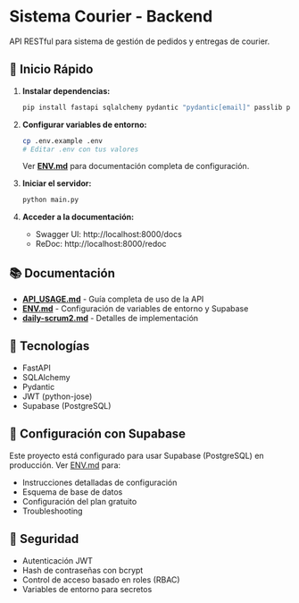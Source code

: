 # Sistema Courier - Backend

API RESTful para sistema de gestión de pedidos y entregas de courier.

## 🚀 Inicio Rápido

1. **Instalar dependencias:**
   ```bash
   pip install fastapi sqlalchemy pydantic "pydantic[email]" passlib python-jose python-multipart uvicorn python-dotenv
   ```

2. **Configurar variables de entorno:**
   ```bash
   cp .env.example .env
   # Editar .env con tus valores
   ```
   
   Ver **[ENV.md](ENV.md)** para documentación completa de configuración.

3. **Iniciar el servidor:**
   ```bash
   python main.py
   ```

4. **Acceder a la documentación:**
   - Swagger UI: http://localhost:8000/docs
   - ReDoc: http://localhost:8000/redoc

## 📚 Documentación

- **[API_USAGE.md](API_USAGE.md)** - Guía completa de uso de la API
- **[ENV.md](ENV.md)** - Configuración de variables de entorno y Supabase
- **[daily-scrum2.md](daily-scrum2.md)** - Detalles de implementación

## 🔧 Tecnologías

- FastAPI
- SQLAlchemy
- Pydantic
- JWT (python-jose)
- Supabase (PostgreSQL)

## 📝 Configuración con Supabase

Este proyecto está configurado para usar Supabase (PostgreSQL) en producción. Ver [ENV.md](ENV.md) para:
- Instrucciones detalladas de configuración
- Esquema de base de datos
- Configuración del plan gratuito
- Troubleshooting

## 🔐 Seguridad

- Autenticación JWT
- Hash de contraseñas con bcrypt
- Control de acceso basado en roles (RBAC)
- Variables de entorno para secretos
